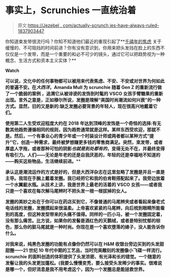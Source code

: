 # 事实上，Scrunchies 一直统治着

> 原文:[https://Jezebel . com/actually-scrunch ies-have-always-ruled-1837903447](https://jezebel.com/actually-scrunchies-have-always-ruled-1837903447)

你知道束发带很流行吗？你知不知道他们最近的重现引起了**[千禧年的焦虑](https://www.theatlantic.com/health/archive/2019/09/time-is-a-neon-scrunchie/597454/) 关于缓慢的、不可阻挡的时间前进？你有没有意识到，你用来把头发挡在脸上的东西不仅仅是一个发带，而是一个重要的和必不可少的镜头，通过它可以把趋势视为一种概念、生活方式和资本主义实体？**

**Watch**

**可以说，文化中的任何事物都可以被用来代表焦虑、不安、不安或对世界为何如此的普遍不安。在*大西洋*，Amanda Mull 为 scrunchie 随着 Gen Z 的重新流行做了一个脆弱的案例 ，追溯它从被诽谤的发饰到时髦的 VSCO 女孩手臂糖果的重新出现。言外之意是，正如穆尔所说，发圈是理解“美国时尚潮流如何兴衰”的一种方式。显然，旧的又是新的:缺乏发圈必要背景的年轻人，现在很高兴地戴着它们。**

**使用第二人生受欢迎程度大约在 2018 年达到顶峰的发饰是一个奇怪的选择:有无数其他趋势遵循相同的规则，因为趋势通常就是这样。某样东西受欢迎，那就不是。然后，一个有事业心的青少年或一个时装设计师或两者都以某种方式“提升”它，创造一种需求，最终被梦想赚更多钱的零售商满足。突然，束发带，或者厚底人字拖，或者那种可怕的阴影[](https://www.theparisreview.org/blog/2019/06/13/mustard-the-color-of-millennial-candidates-problematic-lattes-and-aboriginal-paintings/)*也就是到处都有的*，变得无处不在，并最终变得有吸引力。人们——无论是年老的还是自我厌恶的，年轻的还是幸福地不知道的——购买这些物品，生活继续前进。****

****承认这是潮流运作的方式是好的，但是大西洋杂志在这里忽略了发圈是并且一直是主导。我现在手腕上戴着发圈。我已经把它和我的伯肯鞋搭配起来了。我旁边放着一个水翼艇水瓶。从技术上讲，我是世界上最老的活着的 VSCO 女孩——或者我只是一个喜欢在每次解马尾辫时不把头发一根一根拔掉的女人。****

****发圈的美妙之处在于你可以在药店买到它，不像普通的马尾辫夹或者看起来像老式电话线的发圈，发圈摸起来很温柔。上帝喜欢紧紧的马尾辫，向后梳到眼睛所能看到的高度，但这种发型带来的头痛不值得。同样的一匹小马，被一个发圈固定着，没有那么痛苦。比方说，如果你的发髻是酒红色的天鹅绒，或者是特别忧郁的棕色，那么你的脏马尾就是一种时尚。你现在是一个喜欢堕落的婊子，没人能告诉你什么。****

****对我来说，纯黑色发圈的功能有点像你仍然可以在 H&M 收银台旁边买到的头发甜甜圈——21 世纪 10 年代中期的工艺品，当时完美雕刻的发圈像小飞碟一样流行。scrunchie 的面料创造的体积提供了头发浓密、有光泽和长的错觉。一个随意的发髻让我的头发更加蓬松。(我要么慢慢变秃，要么接受头发稀少的事实。很难说是哪一个，但好消息是我不用考虑这个，因为一个发圈总是能拯救世界。****